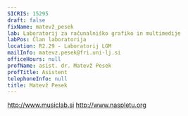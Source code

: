 ```yaml
---
SICRIS: 15295
draft: false
fixName: matevž_pesek
lab: Laboratorij za računalniško grafiko in multimedije
labPos: Član laboratorija
location: R2.29 - Laboratorij LGM
mailInfo: matevz.pesek@fri.uni-lj.si
officeHours: null
profName: asist. dr. Matevž Pesek
profTitle: Asistent
telephoneInfo: null
title: Matevž Pesek
---
```



http://www.musiclab.si
http://www.naspletu.org